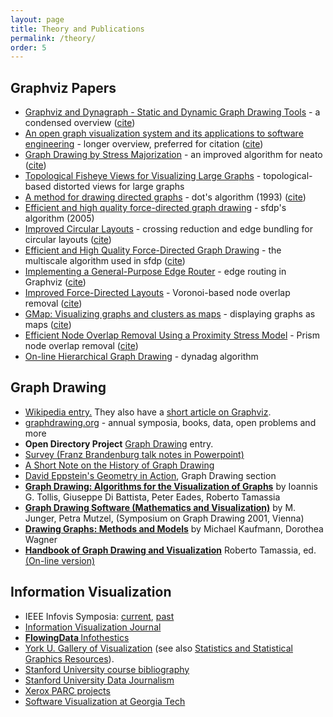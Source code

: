 ```yaml
---
layout: page
title: Theory and Publications
permalink: /theory/
order: 5
---
```


## Graphviz Papers

* <a href="/Documentation/EGKNW03.pdf" target="_blank">Graphviz and Dynagraph - Static and Dynamic Graph Drawing Tools</a> - a condensed overview (<a href="http://citeseerx.ist.psu.edu/viewdoc/summary?doi=10.1.1.96.3776">cite</a>)
* <a href="/Documentation/GN99.pdf" target="_blank">An open graph visualization system and its applications to software engineering</a> - longer overview, preferred for citation (<a target="_blank" href="http://citeseerx.ist.psu.edu/viewdoc/summary?doi=10.1.1.106.5621">cite</a>)
* <a href="/Documentation/GKN04.pdf" target="_blank">Graph Drawing by Stress Majorization</a>  - an improved algorithm for neato (<a href="https://link.springer.com/chapter/10.1007/978-3-540-31843-9_25" target="_blank">cite</a>)
* <a href="/Documentation/GKN04a.pdf" target="_blank">Topological Fisheye Views for Visualizing Large Graphs</a> - topological-based distorted views for large graphs
* <a href="/Documentation/TSE93.pdf" target="_blank">A method for drawing directed graphs</a> - dot's algorithm (1993) (<a target="_blank" href="http://citeseerx.ist.psu.edu/viewdoc/summary?doi=10.1.1.3.8982">cite</a>)
* <a href="http://yifanhu.net/PUB/graph_draw.pdf" target="_blank">Efficient and high quality force-directed graph drawing</a> - sfdp's algorithm (2005)
* <a href="/Documentation/GK06.pdf" target="_blank">Improved Circular Layouts</a> - crossing reduction and edge bundling for circular layouts (<a href="https://link.springer.com/chapter/10.1007/978-3-540-70904-6_37">cite</a>)
* <a href="/Documentation/Hu05.pdf" target="_blank">Efficient and High Quality Force-Directed Graph Drawing</a> - the multiscale algorithm used in sfdp (<a href="http://www.mathematica-journal.com/issue/v10i1/graph_draw.html" target="_blank">cite</a>)
* <a href="/Documentation/DGKN97.pdf" target="_blank">Implementing a General-Purpose Edge Router</a> - edge routing in Graphviz (<a href="https://link.springer.com/chapter/10.1007/3-540-63938-1_68">cite</a>)
* <a href="/Documentation/GN98.pdf" target="_blank">Improved Force-Directed Layouts</a> - Voronoi-based node overlap removal (<a href="https://link.springer.com/chapter/10.1007/3-540-37623-2_28">cite</a>)
* <a href="/Documentation/GHK09.pdf" target="_blank">GMap: Visualizing graphs and clusters as maps</a> - displaying graphs as maps (<a href="http://citeseerx.ist.psu.edu/viewdoc/summary?doi=10.1.1.154.8753">cite</a>)
* <a href="/Documentation/GH10.pdf" target="_blank">Efficient Node Overlap Removal Using a Proximity Stress Model</a> - Prism node overlap removal (<a href="https://link.springer.com/chapter/10.1007/978-3-642-00219-9_20">cite</a>)
* <a href="/Documentation/NW01.pdf" target="_blank">On-line Hierarchical Graph Drawing</a> - dynadag algorithm

## Graph Drawing

* <a href="http://en.wikipedia.org/wiki/Graph_drawing">Wikipedia entry.</a> They also have a <a href="http://en.wikipedia.org/wiki/Graphviz">short article on Graphviz</a>.
* <a href="http://www.graphdrawing.org/index.html">graphdrawing.org</a> - annual symposia, books, data, open problems and more
* <strong>Open Directory Project</strong> <a href="http://dmoztools.net/Science/Math/Combinatorics/Software/Graph_Drawing/">Graph Drawing</a> entry.
* <a href="http://www.csse.monash.edu.au/~gfarr/research/GraphDrawing02-Mel.ppt"> Survey (Franz Brandenburg talk notes in Powerpoint)</a>
* <a href="https://www.merl.com/publications/TR2001-49">A Short Note on the History of Graph Drawing</a>
* <a href="http://www.ics.uci.edu/~eppstein/gina/gdraw.html">David Eppstein's Geometry in Action</a>, Graph Drawing section
* <b><a href="http://www.amazon.com/exec/obidos/tg/detail/-/0133016153/qid=1089229182/sr=8-1/ref=sr_8_xs_ap_i1_xgl14/103-2475216-1750235?v=glance&amp;s=books&amp;n=507846">Graph Drawing: Algorithms for the Visualization of Graphs</a></b> by Ioannis G. Tollis, Giuseppe Di Battista, Peter Eades, Roberto Tamassia
* <a href="http://www.amazon.com/exec/obidos/tg/detail/-/3540008810/qid=1089229286/sr=1-3/ref=sr_1_3/103-2475216-1750235?v=glance&amp;s=books"> <b>Graph Drawing Software (Mathematics and Visualization)</b></a> by M. Junger, Petra Mutzel, (Symposium on Graph Drawing 2001, Vienna)
* <a href="http://www.amazon.com/exec/obidos/tg/detail/-/3540420622/qid=1089229286/sr=1-8/ref=sr_1_8/103-2475216-1750235?v=glance&amp;s=books"> <b>Drawing Graphs: Methods and Models</b></a> by Michael Kaufmann, Dorothea Wagner
* <a href="http://www.amazon.com/Handbook-Visualization-Discrete-Mathematics-Applications/dp/1584884126%3FSubscriptionId%3DAKIAILSHYYTFIVPWUY6Q%26tag%3Dduckduckgo-d-20%26linkCode%3Dxm2%26camp%3D2025%26creative%3D165953%26creativeASIN%3D1584884126"> <b>Handbook of Graph Drawing and Visualization</b></a> Roberto Tamassia, ed. <a href="http://cs.brown.edu/~rt/gdhandbook/">(On-line version)</a>

## Information Visualization

* IEEE Infovis Symposia: <a href="http://vis.computer.org">current</a>, <a href="http://www.infovis.org/">past</a>
* <a href="http://www.palgrave-journals.com/ivs/">Information Visualization Journal</a>
* <strong><a href="http://flowingdata.com/">FlowingData             </a></strong><a href="http://infosthetics.com/">Infothestics</a>
* <a href="http://www.datavis.ca/gallery/index.php">York U. Gallery of Visualization</a> (see also <a href="http://www.math.yorku.ca/SCS/StatResource.html">Statistics and Statistical Graphics Resources</a>).
* <a href="http://graphics.stanford.edu/courses/cs348c-96-fall/resources.html"> Stanford University course bibliography</a>
* <a href="http://datajournalism.stanford.edu/">Stanford University Data Journalism</a>
* <a href="http://www2.parc.com/istl/projects/uir/projects/ii.html">Xerox PARC projects</a>
* <a href="http://www.gvu.gatech.edu/">Software Visualization at Georgia Tech</a>
